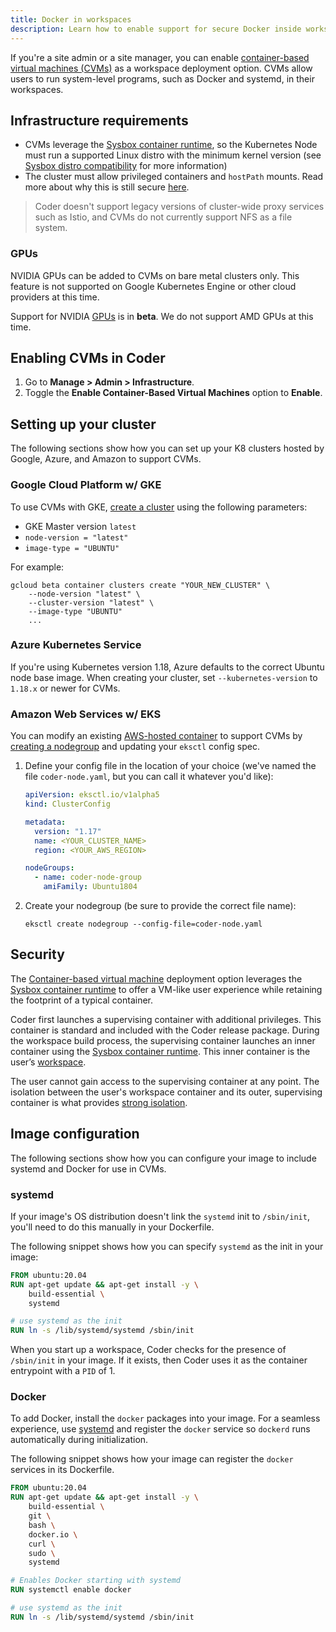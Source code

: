 ```yaml
---
title: Docker in workspaces
description: Learn how to enable support for secure Docker inside workspaces.
---
```


If you're a site admin or a site manager, you can enable
[container-based virtual machines (CVMs)](../../workspaces/cvms.md) as a
workspace deployment option. CVMs allow users to run system-level programs, such
as Docker and systemd, in their workspaces.

## Infrastructure requirements

- CVMs leverage the
  [Sysbox container runtime](https://github.com/nestybox/sysbox), so the
  Kubernetes Node must run a supported Linux distro with the minimum kernel
  version (see
  [Sysbox distro compatibility](https://github.com/nestybox/sysbox/blob/master/docs/distro-compat.md)
  for more information)
- The cluster must allow privileged containers and `hostPath` mounts. Read more
  about why this is still secure [here](#security).

> Coder doesn't support legacy versions of cluster-wide proxy services such as
> Istio, and CVMs do not currently support NFS as a file system.

### GPUs

NVIDIA GPUs can be added to CVMs on bare metal clusters only. This feature is
not supported on Google Kubernetes Engine or other cloud providers at this time.

Support for NVIDIA [GPUs](gpu-acceleration.md) is in **beta**. We do not support
AMD GPUs at this time.

## Enabling CVMs in Coder

1. Go to **Manage > Admin > Infrastructure**.
1. Toggle the **Enable Container-Based Virtual Machines** option to **Enable**.

## Setting up your cluster

The following sections show how you can set up your K8 clusters hosted by
Google, Azure, and Amazon to support CVMs.

### Google Cloud Platform w/ GKE

To use CVMs with GKE, [create a cluster](../../setup/kubernetes/google.md) using
the following parameters:

- GKE Master version `latest`
- `node-version = "latest"`
- `image-type = "UBUNTU"`

For example:

```console
gcloud beta container clusters create "YOUR_NEW_CLUSTER" \
    --node-version "latest" \
    --cluster-version "latest" \
    --image-type "UBUNTU"
    ...
```

### Azure Kubernetes Service

If you're using Kubernetes version 1.18, Azure defaults to the correct Ubuntu
node base image. When creating your cluster, set `--kubernetes-version` to
`1.18.x` or newer for CVMs.

### Amazon Web Services w/ EKS

You can modify an existing [AWS-hosted container](../../setup/kubernetes/aws.md)
to support CVMs by
[creating a nodegroup](https://eksctl.io/usage/managing-nodegroups/#creating-a-nodegroup-from-a-config-file)
and updating your `eksctl` config spec.

1. Define your config file in the location of your choice (we've named the file
   `coder-node.yaml`, but you can call it whatever you'd like):

   ```yaml
   apiVersion: eksctl.io/v1alpha5
   kind: ClusterConfig

   metadata:
     version: "1.17"
     name: <YOUR_CLUSTER_NAME>
     region: <YOUR_AWS_REGION>

   nodeGroups:
     - name: coder-node-group
       amiFamily: Ubuntu1804
   ```

1. Create your nodegroup (be sure to provide the correct file name):

   ```console
   eksctl create nodegroup --config-file=coder-node.yaml
   ```

## Security

The [Container-based virtual machine](../../workspaces/cvms.md) deployment
option leverages the
[Sysbox container runtime](https://github.com/nestybox/sysbox) to offer a
VM-like user experience while retaining the footprint of a typical container.

Coder first launches a supervising container with additional privileges. This
container is standard and included with the Coder release package. During the
workspace build process, the supervising container launches an inner container
using the [Sysbox container runtime](https://github.com/nestybox/sysbox). This
inner container is the user’s [workspace](../../workspaces/index.md).

The user cannot gain access to the supervising container at any point. The
isolation between the user's workspace container and its outer, supervising
container is what provides
[strong isolation](https://github.com/nestybox/sysbox/blob/master/docs/user-guide/security.md).

## Image configuration

The following sections show how you can configure your image to include systemd
and Docker for use in CVMs.

### systemd

If your image's OS distribution doesn't link the `systemd` init to `/sbin/init`,
you'll need to do this manually in your Dockerfile.

The following snippet shows how you can specify `systemd` as the init in your
image:

```Dockerfile
FROM ubuntu:20.04
RUN apt-get update && apt-get install -y \
    build-essential \
    systemd

# use systemd as the init
RUN ln -s /lib/systemd/systemd /sbin/init
```

When you start up a workspace, Coder checks for the presence of `/sbin/init` in
your image. If it exists, then Coder uses it as the container entrypoint with a
`PID` of 1.

### Docker

To add Docker, install the `docker` packages into your image. For a seamless
experience, use [systemd](#systemd) and register the `docker` service so
`dockerd` runs automatically during initialization.

The following snippet shows how your image can register the `docker` services in
its Dockerfile.

```Dockerfile
FROM ubuntu:20.04
RUN apt-get update && apt-get install -y \
    build-essential \
    git \
    bash \
    docker.io \
    curl \
    sudo \
    systemd

# Enables Docker starting with systemd
RUN systemctl enable docker

# use systemd as the init
RUN ln -s /lib/systemd/systemd /sbin/init
```
